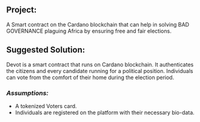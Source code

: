 
## Project:
A Smart contract on the Cardano blockchain that can help in solving BAD GOVERNANCE plaguing Africa by ensuring free and fair elections.

## Suggested Solution:
Devot is a smart contract that runs on Cardano blockchain. 
It authenticates the citizens and every candidate running for a political position. Individuals can vote from the comfort of their home during the election period.

### *Assumptions:*
- A tokenized Voters card.
- Individuals are registered on the platform with their necessary bio-data.
